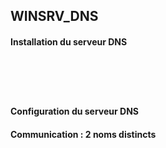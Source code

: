 ## WINSRV_DNS

#### Installation du serveur DNS

![]()

![]()

![]()

![]()

![]()

#### Configuration du serveur DNS



#### Communication : 2 noms distincts
